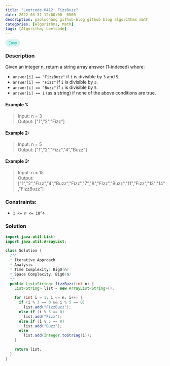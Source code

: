 ```yaml
---
title: "Leetcode 0412: FizzBuzz"
date: 2022-03-31 12:00:00 -0500
description: paolochang github-blog github blog algorithms math
categories: [Algorithms, Math]
tags: [Algorithm, Leetcode]
---
```


<style type='text/css'>
[class*="easy"] {
  color: #00B8A3;
  font-size: 12px;
  padding: 4px 10px;
  border-radius: 21px;
  background-color: rgba(0, 184, 163, 0.15);
}
[class*="medium"] {
  color: #FFC01E;
  font-size: 12px;
  padding: 4px 10px;
  border-radius: 21px;
  background-color: #FFC01E26;
}
</style>

<span class=easy>Easy<span>

### Description

Given an integer n, return a string array answer (1-indexed) where:

- `answer[i] == "FizzBuzz"` if `i` is divisible by `3` and `5`.
- `answer[i] == "Fizz"` if `i` is divisible by `3`.
- `answer[i] == "Buzz"` if `i` is divisible by `5`.
- `answer[i] == i` (as a string) if none of the above conditions are true.

#### Example 1:

> Input: n = 3<br/>
> Output: ["1","2","Fizz"]

#### Example 2:

> Input: n = 5<br/>
> Output: ["1","2","Fizz","4","Buzz"]

#### Example 3:

> Input: n = 15<br/>
> Output: ["1","2","Fizz","4","Buzz","Fizz","7","8","Fizz","Buzz","11","Fizz","13","14","FizzBuzz"]

### Constraints:

- `1 <= n <= 10^4`

### Solution

```java
import java.util.List;
import java.util.ArrayList;

class Solution {
  /**
  * Iterative Approach
  * Analysis
  * Time Complexity: BigO(n)
  * Space Complexity: BigO(n)
  */
  public List<String> fizzBuzz(int n) {
    List<String> list = new ArrayList<String>();

    for (int i = 1; i <= n; i++) {
      if (i % 3 == 0 && i % 5 == 0)
        list.add("FizzBuzz");
      else if (i % 3 == 0)
        list.add("Fizz");
      else if (i % 5 == 0)
        list.add("Buzz");
      else
        list.add(Integer.toString(i));
    }

    return list;
  }
}
```

